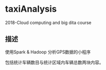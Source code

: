 # taxiAnalysis
2018-Cloud computing and big dita course

## 描述
使用Spark & Hadoop 分析GPS数据的小程序

包括统计车辆数目与统计区域内车辆总数两块内容。
